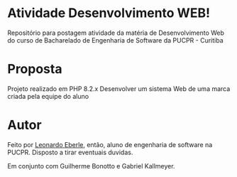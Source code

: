 # Atividade Desenvolvimento WEB!

Repositório para postagem atividade da matéria de Desenvolvimento Web do curso de Bacharelado de Engenharia de Software da PUCPR - Curitiba


# Proposta
Projeto realizado em PHP 8.2.x
Desenvolver um sistema Web de uma marca criada pela equipe do aluno

# Autor

Feito por  [Leonardo Eberle](https://www.linkedin.com/in/leonardo-eberle-748ab9191/), então, aluno de engenharia de software na PUCPR.
Disposto a tirar eventuais duvidas.

Em conjunto com Guilherme Bonotto e Gabriel Kallmeyer.
